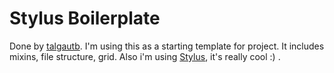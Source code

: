 Stylus Boilerplate
======

Done by [talgautb](https://twitter.com/talgautb).
I'm using this as a starting template for project. It includes mixins, file structure, grid. Also i'm using [Stylus](http://learnboost.github.io/stylus/), it's really  cool :) .

